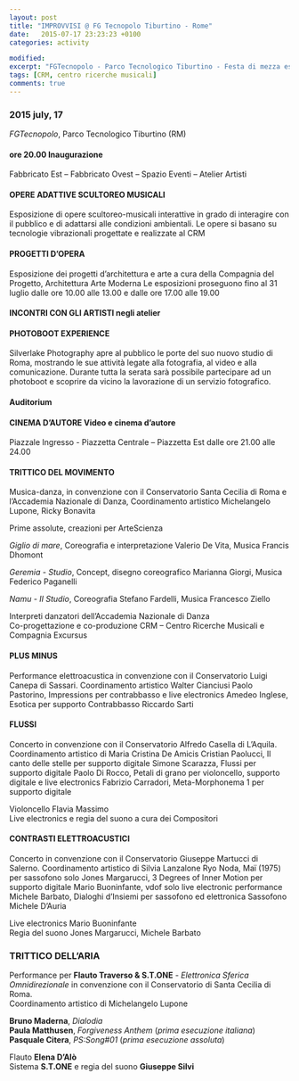 ```yaml
---
layout: post
title: "IMPROVVISI @ FG Tecnopolo Tiburtino - Rome"
date:   2015-07-17 23:23:23 +0100
categories: activity

modified:
excerpt: "FGTecnopolo - Parco Tecnologico Tiburtino - Festa di mezza estate"
tags: [CRM, centro ricerche musicali]
comments: true
---
```


### 2015 july, 17

*FGTecnopolo*, Parco Tecnologico Tiburtino (RM)

#### ore 20.00 Inaugurazione
Fabbricato Est – Fabbricato Ovest – Spazio Eventi – Atelier Artisti

#### OPERE ADATTIVE SCULTOREO MUSICALI

Esposizione di opere scultoreo-musicali interattive in grado di interagire con il pubblico e di adattarsi alle condizioni ambientali. Le opere si basano su tecnologie vibrazionali progettate e realizzate al CRM

#### PROGETTI D’OPERA

Esposizione dei progetti d’architettura e arte
a cura della Compagnia del Progetto, Architettura Arte Moderna
Le esposizioni proseguono fino al 31 luglio dalle ore 10.00 alle 13.00 e dalle ore 17.00 alle 19.00

####  INCONTRI CON GLI ARTISTI negli atelier

#### PHOTOBOOT EXPERIENCE

Silverlake Photography apre al pubblico le porte del suo nuovo studio di Roma, mostrando le sue attività legate alla fotografia, al video e alla comunicazione. Durante tutta la serata sarà possibile partecipare ad un photoboot e scoprire da vicino la lavorazione di un servizio fotografico.

#### Auditorium

#### CINEMA D’AUTORE Video e cinema d’autore

Piazzale Ingresso - Piazzetta Centrale – Piazzetta Est
dalle ore 21.00 alle 24.00

#### TRITTICO DEL MOVIMENTO

Musica-danza, in convenzione con il Conservatorio Santa Cecilia di Roma e l’Accademia Nazionale di Danza, Coordinamento artistico Michelangelo Lupone, Ricky Bonavita

Prime assolute, creazioni per ArteScienza

*Giglio di mare*, Coreografia e interpretazione Valerio De Vita, Musica Francis Dhomont

*Geremia - Studio*, Concept, disegno coreografico Marianna Giorgi, Musica Federico Paganelli

*Namu - II Studio*, Coreografia Stefano Fardelli, Musica Francesco Ziello

Interpreti danzatori dell’Accademia Nazionale di Danza    
Co-progettazione e co-produzione CRM – Centro Ricerche Musicali e Compagnia Excursus

#### PLUS MINUS

Performance elettroacustica
in convenzione con il Conservatorio Luigi Canepa di Sassari. Coordinamento artistico Walter Cianciusi
Paolo Pastorino, Impressions per contrabbasso e live electronics Amedeo Inglese, Esotica per supporto
Contrabbasso Riccardo Sarti

#### FLUSSI

Concerto in convenzione con il Conservatorio Alfredo Casella di L’Aquila. Coordinamento artistico di Maria Cristina De Amicis
Cristian Paolucci, Il canto delle stelle per supporto digitale
Simone Scarazza, Flussi per supporto digitale
Paolo Di Rocco, Petali di grano per violoncello, supporto digitale e live electronics Fabrizio Carradori, Meta-Morphonema 1 per supporto digitale

Violoncello Flavia Massimo    
Live electronics e regia del suono a cura dei Compositori

#### CONTRASTI ELETTROACUSTICI

Concerto in convenzione con il Conservatorio Giuseppe Martucci di Salerno. Coordinamento artistico di Silvia Lanzalone
Ryo Noda, Maï (1975) per sassofono solo
Jones Margarucci, 3 Degrees of Inner Motion per supporto digitale
Mario Buoninfante, vdof solo live electronic performance Michele Barbato, Dialoghi d’Insiemi per sassofono ed elettronica
Sassofono Michele D’Auria

Live electronics Mario Buoninfante    
Regia del suono Jones Margarucci, Michele Barbato

### TRITTICO DELL’ARIA

Performance per **Flauto Traverso & S.T.ONE** - *Elettronica Sferica Omnidirezionale* in convenzione con il Conservatorio di Santa Cecilia di Roma.    
Coordinamento artistico di Michelangelo Lupone    

**Bruno Maderna**, *Dialodia*    
**Paula Matthusen**, *Forgiveness Anthem* (*prima esecuzione italiana*)    
**Pasquale Citera**, *PS:Song#01* (*prima esecuzione assoluta*)

Flauto **Elena D’Alò**    
Sistema **S.T.ONE** e regia del suono **Giuseppe Silvi**

